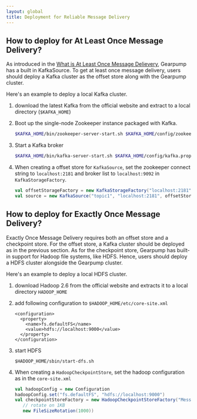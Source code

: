 ```yaml
---
layout: global
title: Deployment for Reliable Message Delivery
---
```



## How to deploy for At Least Once Message Delivery?

As introduced in the [What is At Least Once Message Delievery](message-delivery.html#what-is-at-least-once-message-delivery), Gearpump has a built in KafkaSource. To get at least once message delivery, users should deploy a Kafka cluster as the offset store along with the Gearpump cluster. 

Here's an example to deploy a local Kafka cluster. 

1. download the latest Kafka from the official website and extract to a local directory (`$KAFKA_HOME`)

2. Boot up the single-node Zookeeper instance packaged with Kafka. 

   ```bash
   $KAFKA_HOME/bin/zookeeper-server-start.sh $KAFKA_HOME/config/zookeeper.properties
   ```
 
3. Start a Kafka broker

   ```bash
   $KAFKA_HOME/bin/kafka-server-start.sh $KAFKA_HOME/config/kafka.properties
   ```   

4. When creating a offset store for `KafkaSource`, set the zookeeper connect string to `localhost:2181` and broker list to `localhost:9092` in `KafkaStorageFactory`.

   ```scala
   val offsetStorageFactory = new KafkaStorageFactory("localhost:2181", "localhost:9092")
   val source = new KafkaSource("topic1", "localhost:2181", offsetStorageFactory)
   ```


## How to deploy for Exactly Once Message Delivery?

Exactly Once Message Delivery requires both an offset store and a checkpoint store. For the offset store, a Kafka cluster should be deployed as in the previous section. As for the checkpoint store, Gearpump has built-in support for Hadoop file systems, like HDFS. Hence, users should deploy a HDFS cluster alongside the Gearpump cluster. 

Here's an example to deploy a local HDFS cluster.

1. download Hadoop 2.6 from the official website and extracts it to a local directory `HADOOP_HOME`

2. add following configuration to `$HADOOP_HOME/etc/core-site.xml`

   ```
   <configuration>
     <property>
       <name>fs.defaultFS</name>
       <value>hdfs://localhost:9000</value>
     </property>
   </configuration>
   ```

3. start HDFS

   ```
   $HADOOP_HOME/sbin/start-dfs.sh
   ```
   
4. When creating a `HadoopCheckpointStore`, set the hadoop configuration as in the `core-site.xml`

   ```scala
   val hadoopConfig = new Configuration
   hadoopConfig.set("fs.defaultFS", "hdfs://localhost:9000")
   val checkpointStoreFactory = new HadoopCheckpointStoreFactory("MessageCount", hadoopConfig,
      // rotate on 1KB
      new FileSizeRotation(1000))
   ```   